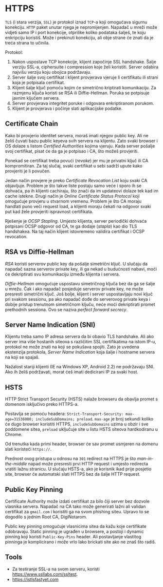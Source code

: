 # HTTPS

`TLS` (i stara verzija, `SSL`) je protokol iznad `TCP`-a koji omogućava sigurnu konekciju. `HTTP` paket unutar njega je nepromijenjen. Napadač u mreži može vidjeti samo IP i port konekcije, otprilike koliko podataka šalješ, te koju enkripciju koristiš. Može i prekinuti konekciju, ali obje strane će znati da je treća strana to učinila.

Protokol:
1. Nakon uspostave TCP konekcije, klijent započinje SSL handshake. Šalje verziju SSL-a, ciphersuite i compression koje želi koristiti. Server odabira najvišu verziju koju obojica podržavaju.
2. Server šalje svoj certifikat i klijent provjerava vjeruje li certifikatu ili strani koja je potpisala certifikat.
3. Klijent šalje ključ pomoću kojim će simetrično kriptirati komunikaciju. Za razmjenu ključa koristi se RSA ili Diffie-Hellman. Poruka se potpisuje javnim ključem servera.
4. Server provjerava integritet poruke i odgovara enkriptiranom porukom.
5. Klijent je provjerava i počinje slati aplikacijske podatke.

## Certificate Chain

Kako bi provjerio identitet servera, moraš imati njegov public key. Ali ne želiš čuvati bazu public keyeva svih servera na klijentu. Zato svaki browser i OS dolaze s listom *Certified Authorities* kojima vjeruju. Kada server pošalje svoj certifikat, pisat će da ga je potpisao i CA, što možeš provjeriti.

Ponekad se certifikat treba povući (*revoke*) jer mu je privatni ključ ili CA kompromitiran. Za taj slučaj, svaki certifikat u sebi sadrži upute kako provjeriti je li povučen.

Jedan način provjere je preko *Certificate Revocation List* koju svaki CA objavljuje. Problem je što takve liste postaju samo veće i sporo ih se dohvaća, pa ih klijenti cachiraju, što znači da im updateovi dolaze tek kad im cache istekne. Drugi način je *Online Certificate Status Protocol* koji omogućuje provjeru u stvarnom vremenu. Problem je što CA moraju handlati puno veći request load, a klijenti moraju čekati na odgovor svaki put kad žele provjeriti ispravnost certifikata.

Rješenje je *OCSP Stapling*. Umjesto klijenta, server periodički dohvaća potpisani OCSP odgovor od CA, te ga dodaje (*stapla*) kao dio TLS handshakea. Na taj način klijent istovremeno validira certifikat i OCSP revocation.

## RSA vs Diffie-Hellman

*RSA* koristi serverov public key da pošalje simetrični ključ. U slučaju da napadač sazna serverov private key, ili ga nekad u budućnosti nabavi, moći će dekriptirati svu komunikaciju između klijenta i servera.

*Diffie-Hellman* omogućuje uspostavu simetričnog ključa bez da ga se šalje u mrežu. Čak i ako napadač posjeduje serverov private key, ne može presresti simetrični ključ. Još bolje, klijent i server uspostavljaju novi ključ pri svakom sessionu, pa ako napadač dođe do serverovog private keya i dobije pristup trenutnom simetričnom ključu, neće moći dekriptirati promet prethodnih sessiona. Ovo se naziva *perfect forward secrecy*.

## Server Name Indication (SNI)

Klijentu treba samo IP adresa servera da bi obavio TLS handshake. Ali ako server ima više hostanih siteova s različitim SSL certifikatima na istom IP-u, protokol ne može znati na koji se pokušava spojiti. Zato je uvedena ekstenzija protokola, *Server Name Indication* koja šalje i hostname servera na koji se spajaš.

Nažalost stariji klijenti (IE na Windows XP, Android 2.2) ne podržavaju SNI. Ako ih želiš podržavati, morat ćeš imati dedicirani IP za svaki host.

## HSTS

HTTP Strict Transport Security (HSTS) nalaže browseru da obavlja promet s domenom isključivo preko HTTPS-a.

Postavlja se pomoću headera: `Strict-Transport-Security: max-age=31536000; includeSubDomains; preload`. `max-age` je broj sekundi koliko će dugo browser koristiti HTTPS, `includeSubDomains` uzima u obzir i sve poddomene sitea, `preload` uključuje site u listu HSTS siteova hardkodiranu u Chrome.

Od trenutka kada primi header, browser će sav promet usmjeren na domenu slati koristeći `https://`.

Prednost ovog pristupa u odnosu na `301` redirect na HTTPS je što *man-in-the-middle* napad može presresti prvi HTTP request i umjesto redirecta vratiti lažnu stranicu. U slučaju HSTS-a, ako je korisnik ikad prije posjetio site, browser će automatski slati HTTPS bez da šalje HTTP request.

## Public Key Pinning

Certificate Authority može izdati certifikat za bilo čiji server bez dozvole vlasnika servera. Napadač na CA tako može generirati lažni ali validan certifikat za `gmail.com` i koristiti ga na svom phishing siteu. Upravo to se dogodilo s jednim Root CA, DigiNotarom.

Public key pinning omogućuje vlasnicima sitea da kažu koje certifikate odobravaju. Static pinning je ugrađen u browsere, a postoji i dynamic pinning koji koristi `Public-Key-Pins` header. Ali postavljanje vlastitog pinninga je komplicirano i može vrlo lako brickati site ako ne znaš što radiš.

## Tools

* Za testiranje SSL-a na svom serveru, koristi https://www.ssllabs.com/ssltest.
* https://istlsfastyet.com
